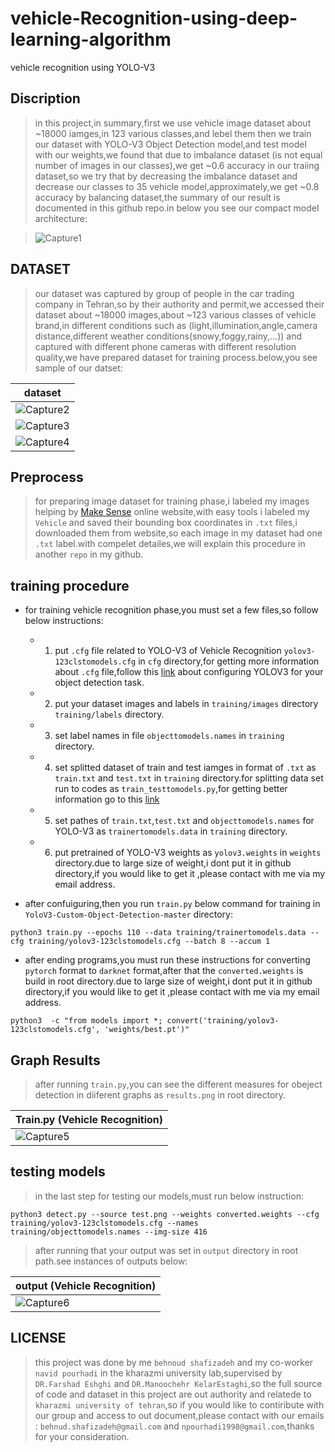 # vehicle-Recognition-using-deep-learning-algorithm
vehicle recognition using YOLO-V3

## Discription
> in this project,in summary,first we use vehicle image dataset about ~18000 iamges,in 123 various classes,and lebel them then we train our dataset with YOLO-V3 Object Detection model,and test model with our weights,we found that due to imbalance dataset (is not equal number of images in our classes),we get ~0.6 accuracy in our traiing dataset,so we try that by decreasing the imbalance dataset and decrease our classes to 35 vehicle model,approximately,we get ~0.8 accuracy by balancing dataset,the summary of our result is documented in this github repo.in below you see our compact model architecture:

> ![Capture1](https://user-images.githubusercontent.com/53394692/110747263-5a12a580-8253-11eb-998d-2fab96ff9515.PNG)

## DATASET
> our dataset was captured by group of people in the car trading company in Tehran,so by their authority and permit,we accessed their dataset about ~18000 images,about ~123 various classes of vehicle brand,in different conditions such as (light,illumination,angle,camera distance,different weather conditions(snowy,foggy,rainy,...)) and captured with  different phone cameras with different resolution quality,we have prepared dataset for training process.below,you see sample of our datset:

|                         dataset                                       | 
| --------------------------------------------------------------------- | 
| ![Capture2](https://user-images.githubusercontent.com/53394692/110747559-ce4d4900-8253-11eb-90b3-0077f2b2aeeb.jpg) | 
| ![Capture3](https://user-images.githubusercontent.com/53394692/110747616-ddcc9200-8253-11eb-9606-cef4d51e7377.jpg) |
| ![Capture4](https://user-images.githubusercontent.com/53394692/110747654-ed4bdb00-8253-11eb-8100-9a595ba61421.jpg) |

## Preprocess
> for preparing image dataset for training phase,i labeled my images helping by [Make Sense](https://www.makesense.ai/) online website,with easy tools i labeled my `Vehicle`  and saved their bounding box coordinates in `.txt` files,i downloaded them from website,so each image in my dataset had one `.txt` label.with compelet detailes,we will explain this procedure in another `repo` in my github.

## training procedure
* for training vehicle recognition phase,you must set a few files,so follow below instructions:

  * 1. put `.cfg` file related to YOLO-V3 of Vehicle Recognition `yolov3-123clstomodels.cfg`  in `cfg` directory,for getting more information about `.cfg` file,follow this [link](https://medium.com/analytics-vidhya/custom-object-detection-with-yolov3-8f72fe8ced79) about configuring YOLOV3 for your object detection task.
  
  * 2. put your dataset images and labels in `training/images` directory `training/labels` directory.
  
  * 3. set label names in file `objecttomodels.names`  in `training` directory.
  
  * 4. set splitted dataset of train and test iamges in format of `.txt` as `train.txt` and `test.txt` in `training` directory.for splitting data set run to codes as `train_testtomodels.py`,for getting better information go to this [link](https://medium.com/analytics-vidhya/custom-object-detection-with-yolov3-8f72fe8ced79)
  
  * 5. set pathes of `train.txt`,`test.txt` and `objecttomodels.names` for  YOLO-V3 as `trainertomodels.data`  in `training` directory. 
   
  * 6. put pretrained of YOLO-V3 weights as `yolov3.weights` in `weights` directory.due to large size of weight,i dont put it in github directory,if you would like to get it ,please contact with me via my email address. 

* after confuiguring,then you run `train.py` below command for training in `YoloV3-Custom-Object-Detection-master` directory:
```
python3 train.py --epochs 110 --data training/trainertomodels.data --cfg training/yolov3-123clstomodels.cfg --batch 8 --accum 1
```
* after ending programs,you must run these instructions for converting `pytorch` format to `darknet` format,after that the `converted.weights` is build in root directory.due to large size of weight,i dont put it in github directory,if you would like to get it ,please contact with me via my email address. 

```
python3  -c "from models import *; convert('training/yolov3-123clstomodels.cfg', 'weights/best.pt')"
```

## Graph Results
> after running `train.py`,you can see the different measures for obeject detection in diiferent graphs as `results.png` in root directory.

| Train.py (Vehicle Recognition) |
| ------------- |
| ![Capture5](https://user-images.githubusercontent.com/53394692/110754021-8e3e9400-825c-11eb-9ed1-5a263ef9f284.PNG) |

## testing models
> in the last step for testing our models,must run below instruction:
```
python3 detect.py --source test.png --weights converted.weights --cfg training/yolov3-123clstomodels.cfg --names training/objecttomodels.names --img-size 416
```
> after running that your output was set in `output` directory in root path.see instances of outputs below:

|    output (Vehicle Recognition)  |                   
| -------------------------------- |  
| ![Capture6](https://user-images.githubusercontent.com/53394692/110754827-7ca9bc00-825d-11eb-8bd1-118ef8f97733.PNG) |
 


## LICENSE
> this project was done by me `behnoud shafizadeh` and my co-worker `navid pourhadi` in the kharazmi university lab,supervised by `DR.Farshad Eshghi` and `DR.Manoochehr KelarEstaghi`,so the full source of code and dataset in this project are out authority and relatede to `kharazmi university of tehran`,so if you would like to contiribute with our group and access to out document,please contact with our emails : `behnud.shafizadeh@gmail.com` and `npourhadi1998@gmail.com`,thanks for your consideration.
